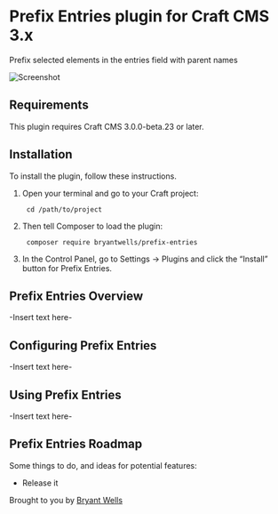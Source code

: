 # Prefix Entries plugin for Craft CMS 3.x

Prefix selected elements in the entries field with parent names

![Screenshot](resources/img/plugin-logo.png)

## Requirements

This plugin requires Craft CMS 3.0.0-beta.23 or later.

## Installation

To install the plugin, follow these instructions.

1. Open your terminal and go to your Craft project:

        cd /path/to/project

2. Then tell Composer to load the plugin:

        composer require bryantwells/prefix-entries

3. In the Control Panel, go to Settings → Plugins and click the “Install” button for Prefix Entries.

## Prefix Entries Overview

-Insert text here-

## Configuring Prefix Entries

-Insert text here-

## Using Prefix Entries

-Insert text here-

## Prefix Entries Roadmap

Some things to do, and ideas for potential features:

* Release it

Brought to you by [Bryant Wells](github.com/bryantwells)
